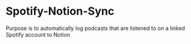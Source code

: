 # Spotify-Notion-Sync
Purpose is to automatically log podcasts that are listened to on a linked Spotify account to Notion
